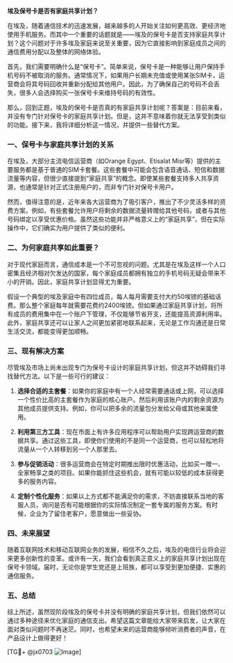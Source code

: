 **埃及保号卡是否有家庭共享计划？**

在埃及，随着通信技术的迅速发展，越来越多的人开始关注如何更高效、更经济地使用手机服务。而其中一个重要的话题就是——埃及的保号卡是否支持家庭共享计划？这个问题对于许多埃及家庭来说至关重要，因为它直接影响到家庭成员之间的通信费用分配以及整体的网络体验。

首先，我们需要明确什么是“保号卡”。简单来说，保号卡是一种能够让用户保持手机号码不被取消的服务。通常情况下，如果用户长期未充值或使用某张SIM卡，运营商会将其号码回收并重新分配给其他用户。因此，为了确保自己的号码不会丢失，很多人会选择购买一张保号卡来维持号码的有效性。

那么，回到正题，埃及的保号卡是否真的有家庭共享计划呢？答案是：目前来看，并没有专门针对保号卡的家庭共享计划。但是，这并不意味着你就无法享受到类似的功能。接下来，我将详细分析这一情况，并提供一些替代方案。

### 一、保号卡与家庭共享计划的关系

在埃及，大部分主流电信运营商（如Orange Egypt、Etisalat Misr等）提供的主要服务都是基于普通的SIM卡套餐。这些套餐中可能会包含语音通话、短信和数据流量等内容，但很少直接提到“家庭共享”的概念。即使某些套餐支持多人共享资源，也通常是针对正式注册用户的，而非专门针对保号卡用户。

然而，值得注意的是，近年来各大运营商为了吸引客户，推出了不少灵活多样的资费方案。例如，有些套餐允许用户将剩余的数据流量转赠给其他号码，或者与其他号码绑定以享受优惠价格。虽然这些功能并非严格意义上的“家庭共享”，但在实际操作中，它们确实为用户提供了类似的便利。

### 二、为何家庭共享如此重要？

对于现代家庭而言，通信成本是一个不可忽视的问题。尤其是在埃及这样一个人口密集且经济相对欠发达的国家，每个家庭成员都拥有独立的手机号码无疑会带来不小的开销。因此，家庭共享计划显得尤为重要。

假设一个典型的埃及家庭中有四位成员，每人每月需要支付大约50埃镑的基础话费。那么整个家庭每年就需要花费约2400埃镑。但如果通过家庭共享计划，将所有成员的费用集中在一个账户下管理，不仅能够节省开支，还能提高资源利用率。此外，家庭共享还可以让家人之间更加紧密地联系起来，无论是工作沟通还是日常生活交流，都能变得更加顺畅。

### 三、现有解决方案

尽管埃及市场上尚未出现专门为保号卡设计的家庭共享计划，但这并不妨碍我们寻找替代方法。以下是一些可行的建议：

1. **选择合适的主套餐**：如果你的家庭中有一个人经常需要通话或上网，可以选择一个性价比高的主套餐作为家庭的核心账户。然后利用该账户内的剩余资源为其他成员提供支持。例如，你可以把多余的流量包分发给父母或其他亲属使用。
   
2. **利用第三方工具**：现在市面上有许多应用程序可以帮助用户实现跨运营商的数据共享。通过这些工具，即使你们使用的不是同一个运营商，也可以轻松地将流量从一个人转移到另一个人那里去。
   
3. **参与促销活动**：很多运营商会在特定时期推出限时优惠活动，比如买一赠一、全家畅享之类的项目。如果你能抓住这些机会，就有可能以较低的成本获得更多的服务内容。
   
4. **定制个性化服务**：如果以上方式都不能满足你的需求，不妨直接联系当地的客服人员，询问是否有可能根据你的实际情况制定一套专属的服务方案。有时候，企业为了留住老客户，愿意做出一些妥协。

### 四、未来展望

随着互联网技术和移动互联网业务的发展，相信不久之后，埃及的电信行业将会迎来更多创新性的变革。或许有一天，我们会看到真正意义上的家庭共享计划出现在保号卡领域。届时，无论你是学生党还是上班族，都可以享受到更加便捷、实惠的通信服务。

### 五、总结

综上所述，虽然现阶段埃及的保号卡并没有明确的家庭共享计划，但我们依然可以通过多种途径来优化家庭的通信支出。希望这篇文章能给大家带来启发，让大家在面对类似问题时不再迷茫。同时，也希望未来的运营商能够倾听消费者的声音，在产品设计上做得更好！

[TG💪+ @jx0703 ![Image](https://github.com/user-attachments/assets/dbca1d08-cadb-493c-b0ec-ad6f7a83f270)]